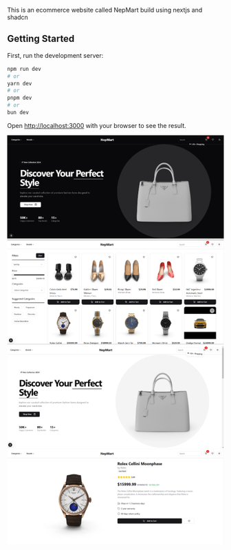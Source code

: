 This is an ecommerce website called NepMart build using nextjs and shadcn
## Getting Started

First, run the development server:

```bash
npm run dev
# or
yarn dev
# or
pnpm dev
# or
bun dev
```

Open [http://localhost:3000](http://localhost:3000) with your browser to see the result.

<img src ="./screenshots/coverpage-dark.png">

<img src ="./screenshots/coverpage-light.png">
<img src ="./screenshots/product page.png">
<img src ="./screenshots/detail page.png" >

